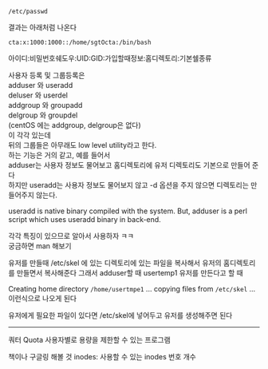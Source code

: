 ```
/etc/passwd
```
결과는 아래처럼 나온다
```
cta:x:1000:1000::/home/sgtOcta:/bin/bash
```
아이디:비밀번호쉐도우:UID:GID:가입할때정보:홈디렉토리:기본쉘종류  

사용자 등록 및 그룹등록은   
adduser 와 useradd    
deluser 와 userdel   
addgroup 와 groupadd   
delgroup 와 groupdel  
(centOS 에는 addgroup, delgroup은 없다)   
이 각각 있는데    
뒤의 그룹들은 아무래도 low level utility라고 한다.   
하는 기능은 거의 같고, 예를 들어서    
adduser는 사용자 정보도 물어보고 홈디렉토리에 유저 디렉토리도 기본으로 만들어 준다   
하지만 useradd는 사용자 정보도 물어보지 않고 -d 옵션을 주지 않으면 디렉토리는 만들어주지 않는다.


useradd is native binary compiled with the system. But, adduser is a perl script which uses useradd    binary in back-end.

각각 특징이 있으므로 알아서 사용하자 ㅋㅋ   
궁금하면 man 해보기


유저를 만들때 /etc/skel 에 있는 디렉토리에 있는 파일을 복사해서 
유저의 홈디렉토리를 만들면서 복사해준다
그래서 adduser할 때 usertemp1 유저를 만든다고 할 때


Creating home directory `/home/usertmpe1` ...
copying files from `/etc/skel` ...
이런식으로 나오게 된다

유저에게 필요한 파일이 있다면  /etc/skel에 넣어두고 유저를 생성해주면 된다


___
쿼터 Quota
사용자별로 용량을 제한할 수 있는 프로그램

책이나 구글링 해볼 것
inodes: 사용할 수 있는 inodes 번호 개수
